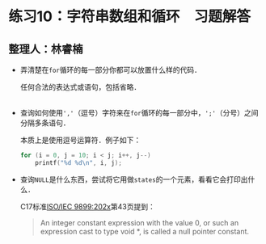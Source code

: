 # 练习10：字符串数组和循环　习题解答

## 整理人：林睿楠

* 弄清楚在`for`循环的每一部分你都可以放置什么样的代码．

	任何合法的表达式或语句，包括省略．<br><br>

* 查询如何使用`','`（逗号）字符来在`for`循环的每一部分中，`';'`（分号）之间分隔多条语句．

	本质上是使用逗号运算符．例子如下：

	```c
	for (i = 0, j = 10; i < j; i++, j--)
		printf("%d %d\n", i, j);
	```

* 查询`NULL`是什么东西，尝试将它用做`states`的一个元素，看看它会打印出什么．

	C17标准[ISO/IEC 9899:202x](https://www.open-std.org/jtc1/sc22/wg14/www/docs/n2347.pdf)第43页提到：

	> An integer constant expression with the value 0, or such an expression cast to type void *, is called a null pointer constant.
